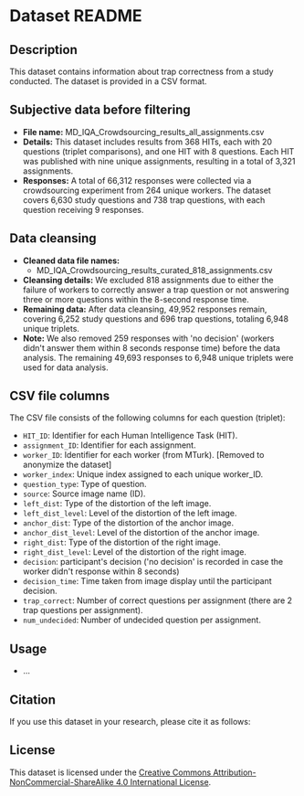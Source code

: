 # Dataset README

## Description
This dataset contains information about trap correctness from a study conducted. The dataset is provided in a CSV  format.

## Subjective data before filtering

- **File name:** MD_IQA_Crowdsourcing_results_all_assignments.csv
- **Details:** This dataset includes results from 368 HITs, each with 20 questions (triplet comparisons), and one HIT with 8 questions. Each HIT was published with nine unique assignments, resulting in a total of 3,321 assignments.
- **Responses:** A total of 66,312 responses were collected via a crowdsourcing experiment from 264 unique workers. The dataset covers 6,630 study questions and 738 trap questions, with each question receiving 9 responses.

## Data cleansing

- **Cleaned data file names:**
  - MD_IQA_Crowdsourcing_results_curated_818_assignments.csv
- **Cleansing details:** We excluded 818 assignments due to either the failure of workers to correctly answer a trap question or not answering three or more questions within the 8-second response time. 
- **Remaining data:** After data cleansing, 49,952 responses remain, covering 6,252 study questions and 696 trap questions, totaling 6,948 unique triplets.
- **Note:** We also removed 259 responses with 'no decision' (workers didn't answer them within 8 seconds response time) before the data analysis. The remaining 49,693 responses to 6,948 unique triplets were used for data analysis.

## CSV file columns 
The CSV file consists of the following columns for each question (triplet):
- `HIT_ID`: Identifier for each Human Intelligence Task (HIT).
- `assignment_ID`: Identifier for each assignment.
- `worker_ID`: Identifier for each worker (from MTurk). [Removed to anonymize the dataset]
- `worker_index`: Unique index assigned to each unique worker_ID.
- `question_type`: Type of question.
- `source`: Source image name (ID).
- `left_dist`: Type of the distortion of the left image.
- `left_dist_level`: Level of the distortion of the left image.
- `anchor_dist`: Type of the distortion of the anchor image.
- `anchor_dist_level`: Level of the distortion of the anchor image.
- `right_dist`: Type of the distortion of the right image.
- `right_dist_level`: Level of the distortion of the right image.
- `decision`: participant's decision ('no decision' is recorded in case the worker didn't response within 8 seconds)
- `decision_time`: Time taken from image display until the participant decision.
- `trap_correct`: Number of correct questions per assignment (there are 2 trap questions per assignment).
- `num_undecided`: Number of undecided question per assignment.

## Usage
- ...

## Citation
If you use this dataset in your research, please cite it as follows:



## License
This dataset is licensed under the [Creative Commons Attribution-NonCommercial-ShareAlike 4.0 International License](https://creativecommons.org/licenses/by-nc-sa/4.0/).
 
